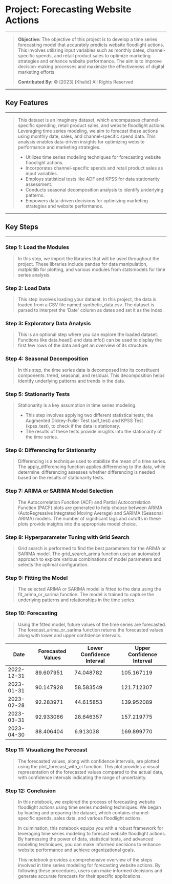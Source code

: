 # __Project: Forecasting Website Actions__

---

> __Objective:__ The objective of this project is to develop a time series forecasting model that accurately predicts website floodlight actions. This involves utilizing input variables such as monthly dates, channel-specific spends, and retail product sales to optimize marketing strategies and enhance website performance. The aim is to improve decision-making processes and maximize the effectiveness of digital marketing efforts.
>
> __Contributed By:__ © [2023] [Khalid]
All Rights Reserved

---
## Key Features
---
> This dataset is an imaginery dataset, which encompasses channel-specific spending, retail product sales, and website floodlight actions. Leveraging time series modeling, we aim to forecast these actions using monthly date, sales, and channel-specific spend data. This analysis enables data-driven insights for optimizing website performance and marketing strategies.
>
> - Utilizes time series modeling techniques for forecasting website floodlight actions.
> - Incorporates channel-specific spends and retail product sales as input variables.
> - Employs statistical tests like ADF and KPSS for data stationarity assessment.
> - Conducts seasonal decomposition analysis to identify underlying patterns.
> - Empowers data-driven decisions for optimizing marketing strategies and website performance.

---
## Key Steps
---

### __Step 1: Load the Modules__
> In this step, we import the libraries that will be used throughout the project. These libraries include pandas for data manipulation, matplotlib for plotting, and various modules from statsmodels for time series analysis.

### __Step 2: Load Data__
> This step involves loading your dataset. In this project, the data is loaded from a CSV file named synthetic_data.csv. The dataset is parsed to interpret the 'Date' column as dates and set it as the index.

### __Step 3: Exploratory Data Analysis__
> This is an optional step where you can explore the loaded dataset. Functions like data.head() and data.info() can be used to display the first few rows of the data and get an overview of its structure.

### __Step 4: Seasonal Decomposition__
> In this step, the time series data is decomposed into its constituent components: trend, seasonal, and residual. This decomposition helps identify underlying patterns and trends in the data.

### __Step 5: Stationarity Tests__
> Stationarity is a key assumption in time series modeling.
> - This step involves applying two different statistical tests, the Augmented Dickey-Fuller Test (adf_test) and KPSS Test (kpss_test), to check if the data is stationary.
> - The results of these tests provide insights into the stationarity of the time series.

### __Step 6: Differencing for Stationarity__
> Differencing is a technique used to stabilize the mean of a time series. The apply_differencing function applies differencing to the data, while determine_differencing assesses whether differencing is needed based on the results of stationarity tests.

### __Step 7: ARIMA or SARIMA Model Selection__
> The Autocorrelation Function (ACF) and Partial Autocorrelation Function (PACF) plots are generated to help choose between ARIMA (AutoRegressive Integrated Moving Average) and SARIMA (Seasonal ARIMA) models. The number of significant lags and cutoffs in these plots provide insights into the appropriate model choice.

### __Step 8: Hyperparameter Tuning with Grid Search__
> Grid search is performed to find the best parameters for the ARIMA or SARIMA model. The grid_search_arima function uses an automated approach to explore various combinations of model parameters and selects the optimal configuration.

### __Step 9: Fitting the Model__
> The selected ARIMA or SARIMA model is fitted to the data using the fit_arima_or_sarima function. The model is trained to capture the underlying patterns and relationships in the time series.

### __Step 10: Forecasting__
> Using the fitted model, future values of the time series are forecasted. The forecast_arima_or_sarima function returns the forecasted values along with lower and upper confidence intervals.

| Date       | Forecasted Values | Lower Confidence Interval | Upper Confidence Interval |
|------------|-------------------|--------------------------|--------------------------|
| 2022-12-31 | 89.607951         | 74.048782                | 105.167119               |
| 2023-01-31 | 90.147928         | 58.583549                | 121.712307               |
| 2023-02-28 | 92.283971         | 44.615853                | 139.952089               |
| 2023-03-31 | 92.933066         | 28.646357                | 157.219775               |
| 2023-04-30 | 88.406404         | 6.913038                 | 169.899770               |

### __Step 11: Visualizing the Forecast__
> The forecasted values, along with confidence intervals, are plotted using the plot_forecast_with_ci function. This plot provides a visual representation of the forecasted values compared to the actual data, with confidence intervals indicating the range of uncertainty.

### __Step 12: Conclusion__
> In this notebook, we explored the process of forecasting website floodlight actions using time series modeling techniques. We began by loading and preparing the dataset, which contains channel-specific spends, sales data, and various floodlight actions.
>
> In culmination, this notebook equips you with a robust framework for leveraging time series modeling to forecast website floodlight actions. By harnessing the power of data, statistical tests, and advanced modeling techniques, you can make informed decisions to enhance website performance and achieve organizational goals.
> 
> This notebook provides a comprehensive overview of the steps involved in time series modeling for forecasting website actions. By following these procedures, users can make informed decisions and generate accurate forecasts for their specific applications.

